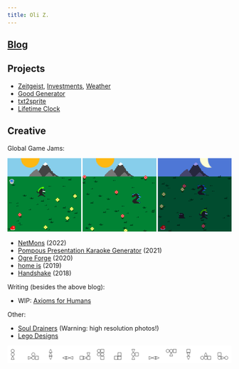 ```yaml
---
title: Oli Z.
---
```


## [Blog](https://oliz.io/blog/)

## Projects

* [Zeitgeist](https://oliz.io/zeitgeist/), [Investments](https://oliz.io/zeitgeist/investments.html), [Weather](https://oliz.io/zeitgeist/weather.html)
* [Good Generator](https://oliz.io/ggpy/)
* [txt2sprite](https://github.com/ooz/txt2sprite)
* [Lifetime Clock](https://oliz.io/lifetime-clock/?headline=Olli%27s%20Zeit&workingHoursPerWeek=35&regularHoursPerWeek=77&hourlyNet=16.10&angus)

## Creative

Global Game Jams:

[![NetMons, three screenshots](static/netmons_screens.png)](https://netmons.net)

* [NetMons](https://netmons.net) (2022)<br>
* [Pompous Presentation Karaoke Generator](https://github.com/ooz/ppkg) (2021)
* [Ogre Forge](https://oliz.io/ogre-forge/) (2020)
* [home is](https://oliz.io/home-is/) (2019)
* [Handshake](https://oliz.io/handshake/) (2018)

Writing (besides the above blog):

* WIP: [Axioms for Humans](https://oliz.io/axioms/)

Other:

* [Soul Drainers](https://oliz.io/art/soul-drainers/) (Warning: high resolution photos!)
* [Lego Designs](https://oliz.io/mocs/)

[![Bauhaus Creatures](static/13x1x1552518380_alpha.png)](https://github.com/ooz/art/tree/master/bauhaus_creatures)

